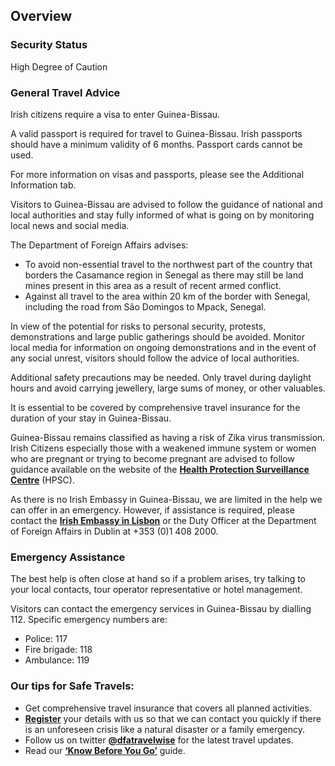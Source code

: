 ## Overview

### **Security Status**

High Degree of Caution

### **General Travel Advice**

Irish citizens require a visa to enter Guinea-Bissau.

A valid passport is required for travel to Guinea-Bissau. Irish passports should have a minimum validity of 6 months. Passport cards cannot be used.

For more information on visas and passports, please see the Additional Information tab.

Visitors to Guinea-Bissau are advised to follow the guidance of national and local authorities and stay fully informed of what is going on by monitoring local news and social media.

The Department of Foreign Affairs advises:

* To avoid non-essential travel to the northwest part of the country that borders the Casamance region in Senegal as there may still be land mines present in this area as a result of recent armed conflict.
* Against all travel to the area within 20 km of the border with Senegal, including the road from São Domingos to Mpack, Senegal.

In view of the potential for risks to personal security, protests, demonstrations and large public gatherings should be avoided. Monitor local media for information on ongoing demonstrations and in the event of any social unrest, visitors should follow the advice of local authorities.

Additional safety precautions may be needed. Only travel during daylight hours and avoid carrying jewellery, large sums of money, or other valuables.

It is essential to be covered by comprehensive travel insurance for the duration of your stay in Guinea-Bissau.

Guinea-Bissau remains classified as having a risk of Zika virus transmission. Irish Citizens especially those with a weakened immune system or women who are pregnant or trying to become pregnant are advised to follow guidance available on the website of the [**Health Protection Surveillance Centre**](https://www.hpsc.ie/a-z/vectorborne/zika/) (HPSC).

As there is no Irish Embassy in Guinea-Bissau, we are limited in the help we can offer in an emergency. However, if assistance is required, please contact the [**Irish Embassy in Lisbon**](https://www.ireland.ie/en/portugal/lisbon/) or the Duty Officer at the Department of Foreign Affairs in Dublin at +353 (0)1 408 2000.

### **Emergency Assistance**

The best help is often close at hand so if a problem arises, try talking to your local contacts, tour operator representative or hotel management.

Visitors can contact the emergency services in Guinea-Bissau by dialling 112. Specific emergency numbers are:

* Police: 117
* Fire brigade: 118
* Ambulance: 119

### **Our tips for Safe Travels:**

* Get comprehensive travel insurance that covers all planned activities.
* [**Register**](https://www.ireland.ie/en/dfa/overseas-travel/citizens-registration/) your details with us so that we can contact you quickly if there is an unforeseen crisis like a natural disaster or a family emergency.
* Follow us on twitter [**@dfatravelwise**](https://www.twitter.com/DFATravelWise) for the latest travel updates.
* Read our [**‘Know Before You Go’**](https://www.ireland.ie/en/dfa/overseas-travel/know-before-you-go/) guide.